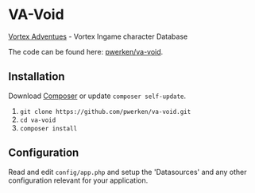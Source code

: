 # VA-Void

[Vortex Adventues](http://www.the-vortex.nl) - Vortex Ingame character Database

The code can be found here: [pwerken/va-void](https://github.com/pwerken/va-void).

## Installation

Download [Composer](http://getcomposer.org/doc/00-intro.md) or update `composer self-update`.

1. `git clone https://github.com/pwerken/va-void.git`
2. `cd va-void`
3. `composer install`

## Configuration

Read and edit `config/app.php` and setup the 'Datasources' and any other
configuration relevant for your application.
